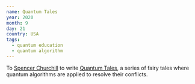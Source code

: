 ```yaml
---
name: Quantum Tales
year: 2020
month: 9
day: 21
country: USA
tags:
  - quantum education
  - quantum algorithm
---
```

To [Spencer Churchill](https://github.com/splch) to write [Quantum Tales](https://quantumtales.org/), a series of fairy tales where quantum algorithms are applied to resolve their conflicts.
